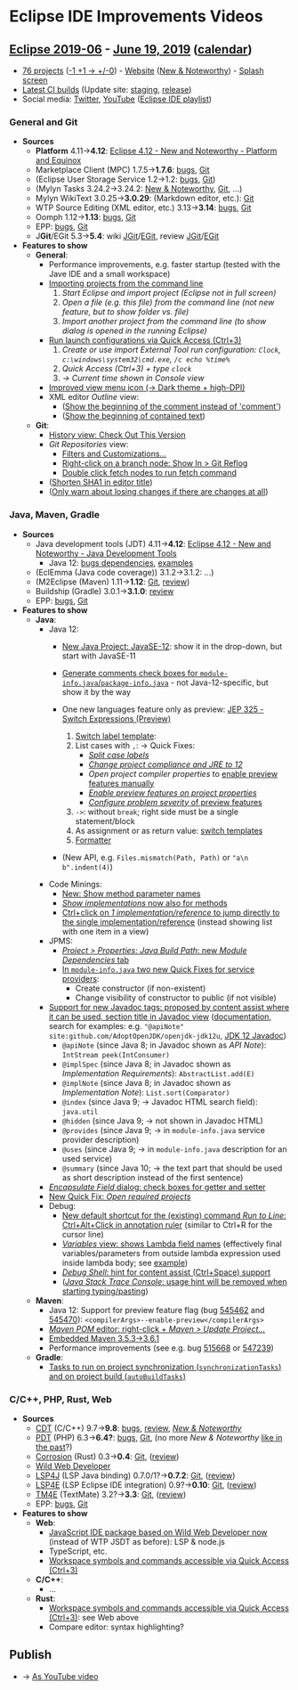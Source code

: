 # Eclipse IDE Improvements Videos

## [Eclipse 2019-06](https://wiki.eclipse.org/Category:SimRel-2019-06) - [June 19, 2019](https://calendar.google.com/calendar/event?eid=NGNmcXVrajlwa3E4bG5iZWR2OGxhc2U4ZnYgZ2NoczdubTRudnBtODM3NDY5ZGRqOXRqbGtAZw&ctz=Europe/Berlin) ([calendar](https://calendar.google.com/calendar/embed?src=gchs7nm4nvpm837469ddj9tjlk@group.calendar.google.com&ctz=Europe/Berlin))
* [76 projects](https://projects.eclipse.org/releases/2019-06) ([-1 +1 → +/-0](https://projects.eclipse.org/releases/2019-03)) - [Website](https://eclipse.org/eclipseide/2019-06) ([New & Noteworthy](https://eclipse.org/eclipseide/2019-06/noteworthy)) - [Splash screen](https://bugs.eclipse.org/bugs/show_bug.cgi?id=545158)
* [Latest CI builds](https://hudson.eclipse.org/packaging/job/simrel.epp-tycho-build/lastSuccessfulBuild/artifact/org.eclipse.epp.packages/archive/) (Update site: [staging](https://download.eclipse.org/staging/2019-06), [release](http://download.eclipse.org/releases/2019-06))
* Social media: [Twitter](http://twitter.com/EclipseJavaIDE), [YouTube](https://www.youtube.com/user/EclipseFdn) ([Eclipse IDE playlist](https://www.youtube.com/playlist?list=PLy7t4z5SYNaSNjL60ofpwVhfA7mOF3Pgk))

### General and Git
* **Sources**
    * **Platform** 4.11→**4.12**: [Eclipse 4.12 - New and Noteworthy - Platform and Equinox](https://www.eclipse.org/eclipse/news/4.12/platform.php)
    * Marketplace Client (MPC) 1.7.5→**1.7.6**: [bugs](https://bugs.eclipse.org/bugs/buglist.cgi?product=MPC&query_format=advanced&order=changeddate%20DESC), [Git](https://git.eclipse.org/c/mpc/org.eclipse.epp.mpc.git/log/)
    * (Eclipse User Storage Service 1.2→1.2: [bugs](https://bugs.eclipse.org/bugs/buglist.cgi?product=USSSDK&query_format=advanced&order=changeddate%20DESC), [Git](https://git.eclipse.org/c/usssdk/org.eclipse.usssdk.git/log/))
    * (Mylyn Tasks 3.24.2→3.24.2: [New & Noteworthy](https://www.eclipse.org/mylyn/new/), [Git](https://git.eclipse.org/c/mylyn/org.eclipse.mylyn.tasks.git/log/), ...)
    * Mylyn WikiText 3.0.25→**3.0.29**: (Markdown editor, etc.): [Git](https://git.eclipse.org/c/mylyn/org.eclipse.mylyn.docs.git/log/)
    * WTP Source Editing (XML editor, etc.) 3.13→**3.14**: [bugs](https://bugs.eclipse.org/bugs/buglist.cgi?product=WTP%20Source%20Editing&query_format=advanced&order=changeddate%20DESC), [Git](https://git.eclipse.org/c/sourceediting/webtools.sourceediting.git/log/)
    * Oomph 1.12→**1.13**: [bugs](https://bugs.eclipse.org/bugs/buglist.cgi?product=Oomph&query_format=advanced&order=changeddate%20DESC), [Git](https://git.eclipse.org/c/oomph/org.eclipse.oomph.git/log/)
    * EPP: [bugs](https://bugs.eclipse.org/bugs/buglist.cgi?product=EPP&query_format=advanced&order=changeddate%20DESC), [Git](https://git.eclipse.org/c/epp/org.eclipse.epp.packages.git/log/)
    * J**Git**/EGit 5.3→**5.4**: wiki [JGit](https://wiki.eclipse.org/JGit/New_and_Noteworthy/5.4)/[EGit](https://wiki.eclipse.org/EGit/New_and_Noteworthy/5.4), review [JGit](https://projects.eclipse.org/projects/technology.jgit/reviews/5.4.0-release-review)/[EGit](https://projects.eclipse.org/projects/technology.egit/reviews/5.4.0-release-review)
* **Features to show**
    * **General**:
        * Performance improvements, e.g. faster startup (tested with the Jave IDE and a small workspace)
        * [Importing projects from the command line](https://www.eclipse.org/eclipse/news/4.12/platform.php#pass-directory-to-launcher)
            1. _Start Eclipse and import project (Eclipse not in full screen)_
            2. _Open a file (e.g. this file) from the command line (not new feature, but to show folder vs. file)_
            3. _Import another project from the command line (to show dialog is opened in the running Eclipse)_
        * [Run launch configurations via Quick Access (Ctrl+3)](https://www.eclipse.org/eclipse/news/4.12/platform.php#launch-config-quickaccess)
            1. _Create or use import External Tool run configuration: `Clock`, `c:\windows\system32\cmd.exe`, `/c echo %time%`_
            2. _Quick Access (Ctrl+3) + type `clock`_
            3. _→ Current time shown in Console view_
        * [Improved view menu icon (→ Dark theme + high-DPI)](https://www.eclipse.org/eclipse/news/4.12/platform.php#view-menu)
        * XML editor _Outline_ view:
            * ([Show the beginning of the comment instead of 'comment'](https://git.eclipse.org/c/sourceediting/webtools.sourceediting.git/commit/?id=f9b248d880a857dfc17c4f525860ba856110cd7b))
            * ([Show the beginning of contained text](https://git.eclipse.org/c/sourceediting/webtools.sourceediting.git/commit/?id=44a79685c3cc8546700fb4542f36e24e231c0065))
    * **Git**:
        * [History view: Check Out This Version](https://wiki.eclipse.org/EGit/New_and_Noteworthy/5.4#Checking_out_Files_from_a_Commit)
        * _Git Repositories_ view:
            * [Filters and Customizations...](https://wiki.eclipse.org/EGit/New_and_Noteworthy/5.4#Filtering_Content_from_the_Git_Repositories_View)
            * [Right-click on a branch node: Show In > Git Reflog](https://bugs.eclipse.org/bugs/show_bug.cgi?id=544981)
            * [Double click fetch nodes to run fetch command](https://bugs.eclipse.org/bugs/show_bug.cgi?id=545273)
        * ([Shorten SHA1 in editor title](https://bugs.eclipse.org/bugs/show_bug.cgi?id=544983))
        * ([Only warn about losing changes if there are changes at all](https://bugs.eclipse.org/bugs/show_bug.cgi?id=546194))

### Java, Maven, Gradle
* **Sources**
    * Java development tools (JDT) 4.11→**4.12**: [Eclipse 4.12 - New and Noteworthy - Java Development Tools](https://www.eclipse.org/eclipse/news/4.12/jdt.php)
        * Java 12: [bugs dependencies](https://bugs.eclipse.org/bugs/showdependencytree.cgi?id=536055), [examples](https://wiki.eclipse.org/Java12/Examples)
    * (EclEmma (Java code coverage)) 3.1.2→3.1.2: ...)
    * (M2Eclipse (Maven) 1.11→**1.12**: [Git](https://git.eclipse.org/c/m2e/m2e-core.git/log/), [review](https://projects.eclipse.org/projects/technology.m2e/reviews/1.12-release-review))
    * Buildship (Gradle) 3.0.1→**3.1.0**: [review](https://projects.eclipse.org/projects/tools.buildship/releases/3.1.0)
    * EPP: [bugs](https://bugs.eclipse.org/bugs/buglist.cgi?product=EPP&query_format=advanced&order=changeddate%20DESC), [Git](https://git.eclipse.org/c/epp/org.eclipse.epp.packages.git/log/)
* **Features to show**
    * **Java**:
        * Java 12:
            * [New Java Project: JavaSE-12](https://www.eclipse.org/eclipse/news/4.12/jdt.php#quickfix-change-compliance-12): show it in the drop-down, but start with JavaSE-11
            * [Generate comments check boxes for `module-info.java`/`package-info.java`](https://www.eclipse.org/eclipse/news/4.12/jdt.php#comment-generation-checkbox) - not Java-12-specific, but show it by the way

            * One new languages feature only as preview: [JEP 325 - Switch Expressions (Preview)](https://openjdk.java.net/jeps/325)
                1. [Switch label template](https://www.eclipse.org/eclipse/news/4.12/jdt.php#new-switch_labeled_statment_expression_template):
                2. List cases with `,`: → Quick Fixes:
                    * [_Split case labels_](https://www.eclipse.org/eclipse/news/4.12/jdt.php#split-switch-case-labels)
                    * [_Change project compliance and JRE to 12_](https://www.eclipse.org/eclipse/news/4.12/jdt.php#quickfix-change-compliance-12)
                    * _Open project compiler properties_ to [enable preview features manually](https://www.eclipse.org/eclipse/news/4.12/jdt.php#enable-preview)
                    * [_Enable preview features on project properties_](https://www.eclipse.org/eclipse/news/4.12/jdt.php#quickfix-enable-preview-12)
                    * [_Configure problem severity_ of preview features](https://www.eclipse.org/eclipse/news/4.12/jdt.php#quickfix-configure-severity-12)
                3. `->`: without `break`; right side must be a single statement/block
                4. As assignment or as return value: [switch templates](https://www.eclipse.org/eclipse/news/4.12/jdt.php#new-switch_labeled_statment_expression_template)
                5. [Formatter](https://www.eclipse.org/eclipse/news/4.12/jdt.php#switch-spaces)
            * (New API, e.g. `Files.mismatch(Path, Path)` or `"a\n  b".indent(4)`)
        * Code Minings:
            * [New: Show method parameter names](https://www.eclipse.org/eclipse/news/4.12/jdt.php#parameter-name-codemining)
            * [_Show implementations_ now also for methods](https://www.eclipse.org/eclipse/news/4.12/jdt.php#method-implementation-codemining)
            * [Ctrl+click on _1 implementation/reference_ to jump directly to the single implementation/reference](https://www.eclipse.org/eclipse/news/4.12/jdt.php#ctrl-click-codemining) (instead showing list with one item in a view)
        * JPMS:
            * [_Project > Properties: Java Build Path_: new _Module Dependencies_ tab](https://www.eclipse.org/eclipse/news/4.12/jdt.php#buildpath-module-dependencies)
            * [In `module-info.java` two new Quick Fixes for service providers](https://www.eclipse.org/eclipse/news/4.12/jdt.php#service-provider-constructor-quick-fix):
                * Create constructor (if non-existent)
                * Change visibility of constructor to public (if not visible)
        * [Support for new Javadoc tags: proposed by content assist where it can be used, section title in Javadoc view](https://www.eclipse.org/eclipse/news/4.12/jdt.php#javadoc-support-tags) ([documentation](https://docs.oracle.com/en/java/javase/12/docs/specs/doc-comment-spec.html), search for examples: e.g. `"@apiNote" site:github.com/AdoptOpenJDK/openjdk-jdk12u`, [JDK 12 Javadoc](https://docs.oracle.com/en/java/javase/12/docs/api/))
            * `@apiNote` (since Java 8; in Javadoc shown as _API Note_): `IntStream peek(IntConsumer)`
            * `@implSpec` (since Java 8; in Javadoc shown as _Implementation Requirements_): `AbstractList.add(E)`
            * `@implNote` (since Java 8; in Javadoc shown as _Implementation Note_): `List.sort(Comparator)`
            * `@index` (since Java 9; → Javadoc HTML search field): `java.util`
            * `@hidden` (since Java 9; → not shown in Javadoc HTML)
            * `@provides` (since Java 9; → in `module-info.java` service provider description)
            * `@uses` (since Java 9; → in `module-info.java` description for an used service)
            * `@summary` (since Java 10; → the text part that should be used as short description instead of the first sentence)
        * [_Encapsulate Field_ dialog: check boxes for getter and setter](https://www.eclipse.org/eclipse/news/4.12/jdt.php#getter-setter-quick-assist)
        * [New Quick Fix: _Open required projects_](https://www.eclipse.org/eclipse/news/4.12/jdt.php#quickfix-open-missing-projects)
        * Debug:
            * [New default shortcut for the (existing) command _Run to Line_: Ctrl+Alt+Click in annotation ruler](https://www.eclipse.org/eclipse/news/4.12/jdt.php#run-to-line-in-annotation-ruler) (similar to Ctrl+R for the cursor line)
            * [_Variables_ view: shows Lambda field names](https://www.eclipse.org/eclipse/news/4.12/jdt.php#lambda-variables-variable-view) (effectively final variables/parameters from outside lambda expression used inside lambda body; see [example](https://bugs.eclipse.org/bugs/show_bug.cgi?id=516319#c12))
            * [_Debug Shell_: hint for content assist (Ctrl+Space) support](https://www.eclipse.org/eclipse/news/4.12/jdt.php#content-assist-debug-shell)
            * ([_Java Stack Trace Console_: usage hint will be removed when starting typing/pasting](https://www.eclipse.org/eclipse/news/4.12/jdt.php#jstc-clear-initial-message))
    * **Maven**:
        * Java 12: Support for preview feature flag (bug [545462](https://bugs.eclipse.org/bugs/show_bug.cgi?id=545462) and [545470](https://bugs.eclipse.org/bugs/show_bug.cgi?id=545470)): `<compilerArgs>--enable-preview</compilerArgs>`
        * [_Maven POM_ editor: right-click + _Maven > Update Project..._](https://bugs.eclipse.org/bugs/show_bug.cgi?id=547765)
        * [Embedded Maven 3.5.3→3.6.1](https://git.eclipse.org/c/m2e/m2e-core.git/commit/?id=c9e4eb3dd7ca4585b93e226d6258a3cb9f9f4170)
        * Performance improvements (see e.g. bug [515668](https://bugs.eclipse.org/bugs/show_bug.cgi?id=515668) or [547239](https://bugs.eclipse.org/bugs/show_bug.cgi?id=547239))
    * **Gradle**:
        * [Tasks to run on project synchronization (`synchronizationTasks`) and on project build (`autoBuildTasks`)](https://projects.eclipse.org/projects/tools.buildship/releases/3.1.0)

### C/C++, PHP, Rust, Web
* **Sources**
    * [CDT](https://projects.eclipse.org/projects/tools.cdt) (C/C++) 9.7→**9.8**: [bugs](https://bugs.eclipse.org/bugs/buglist.cgi?product=CDT&query_format=advanced&order=changeddate%20DESC), [review](https://projects.eclipse.org/projects/tools.cdt/reviews/9.8.0-release-review), [_New & Noteworthy_](https://wiki.eclipse.org/CDT/User/NewIn98)
    * [PDT](https://projects.eclipse.org/projects/tools.pdt) (PHP) 6.3→**6.4?**: [bugs](https://bugs.eclipse.org/bugs/buglist.cgi?product=PDT&query_format=advanced&order=changeddate%20DESC), [Git](https://git.eclipse.org/c/pdt/org.eclipse.pdt.git/log/), (no more _New & Noteworthy_ [like in the past](https://wiki.eclipse.org/PDT/NewIn62)?)
    * [Corrosion](https://github.com/eclipse/corrosion) (Rust) 0.3→**0.4**: [Git](https://github.com/eclipse/corrosion/commits/master), ([review](https://projects.eclipse.org/projects/tools.corrosion/reviews/0.4.0-release-review))
    * [Wild Web Developer](https://github.com/eclipse/wildwebdeveloper)
    * [LSP4J](https://projects.eclipse.org/projects/technology.lsp4j) (LSP Java binding) 0.7.0/1?→**0.7.2**: [Git](https://github.com/eclipse/lsp4j/commits/master), ([review](https://projects.eclipse.org/projects/technology.lsp4j))
    * [LSP4E](https://projects.eclipse.org/projects/technology.lsp4e) (LSP Eclipse IDE integration) 0.9?→**0.10**: [Git](https://git.eclipse.org/c/lsp4e/lsp4e.git/log/), ([review](https://projects.eclipse.org/projects/technology.lsp4e/reviews/0.10.0-release-review))
    * [TM4E](https://projects.eclipse.org/projects/technology.tm4e) (TextMate) 3.2?→**3.3**: [Git](https://github.com/eclipse/tm4e/commits/master), ([review](https://projects.eclipse.org/projects/technology.tm4e/reviews/0.3.3-release-review))
    * EPP: [bugs](https://bugs.eclipse.org/bugs/buglist.cgi?product=EPP&query_format=advanced&order=changeddate%20DESC), [Git](https://git.eclipse.org/c/epp/org.eclipse.epp.packages.git/log/)
* **Features to show**
    * **Web**:
        * [JavaScript IDE package based on Wild Web Developer now](https://bugs.eclipse.org/bugs/show_bug.cgi?id=544355) (instead of WTP JSDT as before): LSP & node.js
        * TypeScript, etc.
        * [Workspace symbols and commands accessible via Quick Access (Ctrl+3)](https://bugs.eclipse.org/bugs/show_bug.cgi?id=546169)
    * **C/C++**:
        * ...
    * **Rust**:
        * [Workspace symbols and commands accessible via Quick Access (Ctrl+3)](https://bugs.eclipse.org/bugs/show_bug.cgi?id=546169): see Web above
        * Compare editor: syntax highlighting?

## Publish
* → [As YouTube video](https://www.youtube.com/playlist?list=PLnh_8hTD4yvnhXSttuewEKgKkmlIj_ND-)
